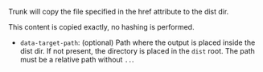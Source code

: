 Trunk will copy the file specified in the href attribute to the dist dir. 

This content is copied exactly, no hashing is performed.

- `data-target-path`: (optional) Path where the output is placed inside the dist dir. If not present, the directory is placed in the `dist` root. The path must be a relative path without `..`.

